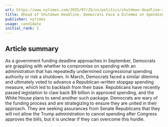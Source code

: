 ```yaml
---
url: https://www.nytimes.com/2025/07/25/us/politics/shutdown-deadline-spending-congress.html
title: Ahead of Shutdown Deadline, Democrats Face a Dilemma on Spending
publisher: nytimes
usage: candidate
initial_rank: 2
---
```

## Article summary
As a government funding deadline approaches in September, Democrats are grappling with whether to compromise on spending with an administration that has repeatedly undermined congressional spending authority or risk a shutdown. In March, Democrats faced a similar dilemma and ultimately voted to advance a Republican-written stopgap spending measure, which led to backlash from their base. Republicans have recently passed legislation to claw back $9 billion in approved spending, and the White House plans to send another such package. Democrats are wary of the funding process and are strategizing to ensure they are united in their approach. They are seeking assurances from Senate Republicans that they will not allow the Trump administration to cancel spending after Congress approves the bills, but it is unclear if they can overcome this hurdle.
